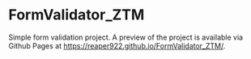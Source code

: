 # FormValidator_ZTM

Simple form validation project. A preview of the project is available via Github Pages at https://reaper922.github.io/FormValidator_ZTM/.
